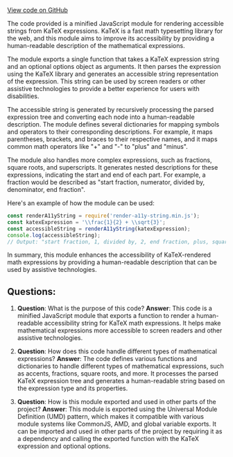 
[View code on GitHub](https://github.com/solana-labs/solana/blob/master/docs/static/katex/contrib/render-a11y-string.min.js)

The code provided is a minified JavaScript module for rendering accessible strings from KaTeX expressions. KaTeX is a fast math typesetting library for the web, and this module aims to improve its accessibility by providing a human-readable description of the mathematical expressions.

The module exports a single function that takes a KaTeX expression string and an optional options object as arguments. It then parses the expression using the KaTeX library and generates an accessible string representation of the expression. This string can be used by screen readers or other assistive technologies to provide a better experience for users with disabilities.

The accessible string is generated by recursively processing the parsed expression tree and converting each node into a human-readable description. The module defines several dictionaries for mapping symbols and operators to their corresponding descriptions. For example, it maps parentheses, brackets, and braces to their respective names, and it maps common math operators like "+" and "-" to "plus" and "minus".

The module also handles more complex expressions, such as fractions, square roots, and superscripts. It generates nested descriptions for these expressions, indicating the start and end of each part. For example, a fraction would be described as "start fraction, numerator, divided by, denominator, end fraction".

Here's an example of how the module can be used:

```javascript
const renderA11yString = require('render-a11y-string.min.js');
const katexExpression = '\\frac{1}{2} + \\sqrt{3}';
const accessibleString = renderA11yString(katexExpression);
console.log(accessibleString);
// Output: "start fraction, 1, divided by, 2, end fraction, plus, square root of, 3, end square root"
```

In summary, this module enhances the accessibility of KaTeX-rendered math expressions by providing a human-readable description that can be used by assistive technologies.
## Questions: 
 1. **Question**: What is the purpose of this code?
   **Answer**: This code is a minified JavaScript module that exports a function to render a human-readable accessibility string for KaTeX math expressions. It helps make mathematical expressions more accessible to screen readers and other assistive technologies.

2. **Question**: How does this code handle different types of mathematical expressions?
   **Answer**: The code defines various functions and dictionaries to handle different types of mathematical expressions, such as accents, fractions, square roots, and more. It processes the parsed KaTeX expression tree and generates a human-readable string based on the expression type and its properties.

3. **Question**: How is this module exported and used in other parts of the project?
   **Answer**: This module is exported using the Universal Module Definition (UMD) pattern, which makes it compatible with various module systems like CommonJS, AMD, and global variable exports. It can be imported and used in other parts of the project by requiring it as a dependency and calling the exported function with the KaTeX expression and optional options.
